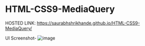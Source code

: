 # HTML-CSS9-MediaQuery

HOSTED LINK:
https://saurabhshrikhande.github.io/HTML-CSS9-MediaQuery/

UI Screenshot-
![image](https://github.com/SaurabhShrikhande/HTML-CSS9-MediaQuery/assets/142402502/34330a17-ca8a-4497-89aa-bb50e49104ae)
